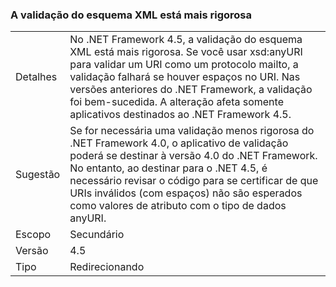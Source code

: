 ### <a name="xml-schema-validation-is-stricter"></a>A validação do esquema XML está mais rigorosa

|   |   |
|---|---|
|Detalhes|No .NET Framework 4.5, a validação do esquema XML está mais rigorosa. Se você usar xsd:anyURI para validar um URI como um protocolo mailto, a validação falhará se houver espaços no URI. Nas versões anteriores do .NET Framework, a validação foi bem-sucedida. A alteração afeta somente aplicativos destinados ao .NET Framework 4.5.|
|Sugestão|Se for necessária uma validação menos rigorosa do .NET Framework 4.0, o aplicativo de validação poderá se destinar à versão 4.0 do .NET Framework. No entanto, ao destinar para o .NET 4.5, é necessário revisar o código para se certificar de que URIs inválidos (com espaços) não são esperados como valores de atributo com o tipo de dados anyURI.|
|Escopo|Secundário|
|Versão|4.5|
|Tipo|Redirecionando|

